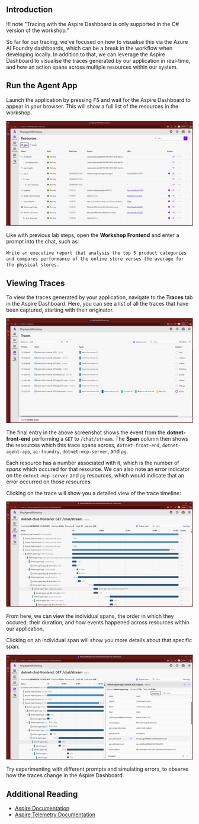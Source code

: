 ## Introduction

!!! note "Tracing with the Aspire Dashboard is only supported in the C# version of the workshop."

So far for our tracing, we've focused on how to visualise this via the Azure AI Foundry dashboards, which can be a break in the workflow when developing locally. In addition to that, we can leverage the Aspire Dashboard to visualise the traces generated by our application in real-time, and how an action spans across multiple resources within our system.

## Run the Agent App

Launch the application by pressing <kbd>F5</kbd> and wait for the Aspire Dashboard to appear in your browser. This will show a full list of the resources in the workshop.

![Aspire Dashboard](../media/lab-7-dashboard.png)

Like with previous lab steps, open the **Workshop Frontend** and enter a prompt into the chat, such as:

```plaintext
Write an executive report that analysis the top 5 product categories and compares performance of the online store verses the average for the physical stores.
```

## Viewing Traces

To view the traces generated by your application, navigate to the **Traces** tab in the Aspire Dashboard. Here, you can see a list of all the traces that have been captured, starting with their originator.

![Trace overview](../media/lab-7-trace-overview.png)

The final entry in the above screenshot shows the event from the **dotnet-front-end** performing a `GET` to `/chat/stream`. The **Span** column then shows the resources which this trace spans across, `dotnet-front-end`, `dotnet-agent-app`, `ai-foundry`, `dotnet-mcp-server`, and `pg`.

Each resource has a number associated with it, which is the number of _spans_ which occured for that resource. We can also note an error indicator on the `dotnet-mcp-server` and `pg` resources, which would indicate that an error occurred on those resources.

Clicking on the trace will show you a detailed view of the trace timeline:

![Trace timeline](../media/lab-7-trace-timeline.png)

From here, we can view the individual spans, the order in which they occured, their duration, and how events happened across resources within our application.

Clicking on an individual span will show you more details about that specific span:

![Span details](../media/lab-7-span-details.png)

Try experimenting with different prompts and simulating errors, to observe how the traces change in the Aspire Dashboard.

## Additional Reading

- [Aspire Documentation](https://aka.ms/aspire-docs)
- [Aspire Telemetry Documentation](https://learn.microsoft.com/dotnet/aspire/fundamentals/telemetry)
